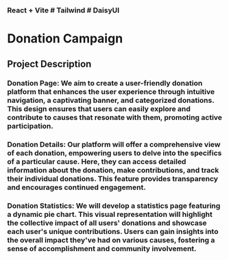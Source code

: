 ### React + Vite # Tailwind # DaisyUI

# Donation Campaign

## Project Description

### Donation Page: We aim to create a user-friendly donation platform that enhances the user experience through intuitive navigation, a captivating banner, and categorized donations. This design ensures that users can easily explore and contribute to causes that resonate with them, promoting active participation.

### Donation Details: Our platform will offer a comprehensive view of each donation, empowering users to delve into the specifics of a particular cause. Here, they can access detailed information about the donation, make contributions, and track their individual donations. This feature provides transparency and encourages continued engagement.

### Donation Statistics: We will develop a statistics page featuring a dynamic pie chart. This visual representation will highlight the collective impact of all users' donations and showcase each user's unique contributions. Users can gain insights into the overall impact they've had on various causes, fostering a sense of accomplishment and community involvement.
